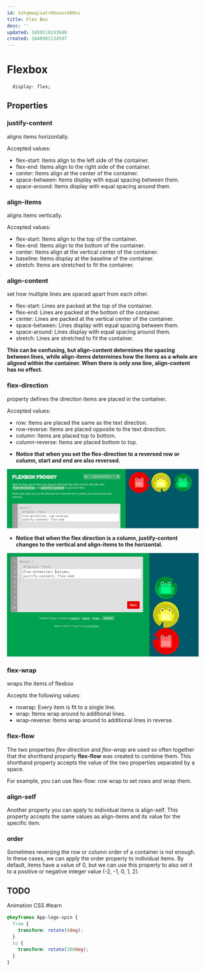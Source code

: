 ```yaml
---
id: 5shqmwqivatr06oasv480ni
title: Flex Box
desc: ''
updated: 1659518243040
created: 1648902134597
---
```


# Flexbox

```css
  display: flex;
```
## Properties

### justify-content
aligns items horizontally.

Accepted values: 
* flex-start: Items align to the left side of the container.
* flex-end: Items align to the right side of the container.
* center: Items align at the center of the container.
* space-between: Items display with equal spacing between them.
* space-around: Items display with equal spacing around them.

### align-items
aligns items vertically.

Accepted values: 
* flex-start: Items align to the top of the container.
* flex-end: Items align to the bottom of the container.
* center: Items align at the vertical center of the container.
* baseline: Items display at the baseline of the container.
* stretch: Items are stretched to fit the container.

### align-content
 set how multiple lines are spaced apart from each other.
 * flex-start: Lines are packed at the top of the container.
* flex-end: Lines are packed at the bottom of the container.
* center: Lines are packed at the vertical center of the container.
* space-between: Lines display with equal spacing between them.
* space-around: Lines display with equal spacing around them.
* stretch: Lines are stretched to fit the container.

__This can be confusing, but align-content determines the spacing between lines, while align-items determines how the items as a whole are aligned within the container. When there is only one line, align-content has no effect.__

### flex-direction
property defines the direction items are placed in the container.

Accepted values:
* row: Items are placed the same as the text direction.
* row-reverse: Items are placed opposite to the text direction.
* column: Items are placed top to bottom.
* column-reverse: Items are placed bottom to top.

- __Notice that when you set the flex-direction to a reversed row or column, start and end are also reversed.__

![](/assets/images/2022-04-04-17-37-37.png)

- __Notice that when the flex direction is a column, justify-content changes to the vertical and align-items to the horizontal.__

![](/assets/images/2022-04-04-19-26-13.png)

### flex-wrap
wraps the items of flexbox

Accepts the following values:

* nowrap: Every item is fit to a single line.
* wrap: Items wrap around to additional lines.
* wrap-reverse: Items wrap around to additional lines in reverse.

### flex-flow
The two properties _flex-direction_ and _flex-wrap_ are used so often together that the shorthand property __flex-flow__ was created to combine them. This shorthand property accepts the value of the two properties separated by a space.

For example, you can use flex-flow: row wrap to set rows and wrap them.

### align-self
Another property you can apply to individual items is align-self. This property accepts the same values as align-items and its value for the specific item.

### order
Sometimes reversing the row or column order of a container is not enough. In these cases, we can apply the order property to individual items. By default, items have a value of 0, but we can use this property to also set it to a positive or negative integer value (-2, -1, 0, 1, 2).




## TODO
Animation CSS #learn
```css
@keyframes App-logo-spin {
  from {
    transform: rotate(0deg);
  }
  to {
    transform: rotate(360deg);
  }
}
```
